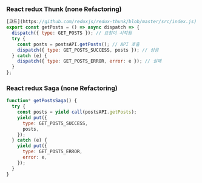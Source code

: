 ### React redux Thunk (none Refactoring)

```javascript
[코드](https://github.com/reduxjs/redux-thunk/blob/master/src/index.js)
export const getPosts = () => async dispatch => {
  dispatch({ type: GET_POSTS }); // 요청이 시작됨
  try {
    const posts = postsAPI.getPosts(); // API 호출
    dispatch({ type: GET_POSTS_SUCCESS, posts }); // 성공
  } catch (e) {
    dispatch({ type: GET_POSTS_ERROR, error: e }); // 실패
  }
};
```

### React redux Saga (none Refactoring)

```javascript
function* getPostsSaga() {
  try {
    const posts = yield call(postsAPI.getPosts);
    yield put({
      type: GET_POSTS_SUCCESS,
      posts,
    });
  } catch (e) {
    yield put({
      type: GET_POSTS_ERROR,
      error: e,
    });
  }
}
```
